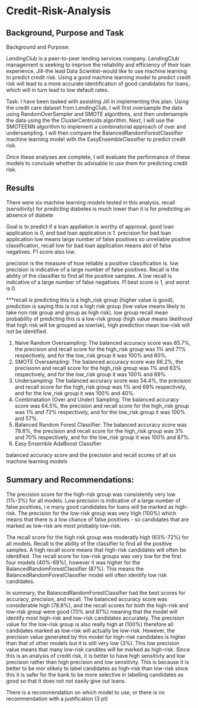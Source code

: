 # Credit-Risk-Analysis

## Background, Purpose and Task

Background and Purpose: 

LendingClub is a peer-to-peer lending services company. LendingClub management is seeking to improve the reliability and efficiency of their loan experience. Jill-the lead Data Scientist-would like to use machine learning to predict credit risk. Using a good machine learning model to predict credit risk will lead to a more accurate identification of good candidates for loans, which will in turn lead to low default rates. 

Task:
I have been tasked with assisting Jill in implementing this plan. Using the credit care dataset from LendingClub, I will first oversample the data using RandomOverSampler and SMOTE algorithms, and then undersample the data using the the ClusterCentroids algorithm. Next, I will use the SMOTEENN algorithm to implement a combinatorial approach of over and undersampling. I will then compare the BalancedRandomForestClassifier machine learning model with the EasyEnsembleClassifier to predict credit risk.

Once these analyses are complete, I will evaluate the performance of these models to conclude whether its advisable to use them for predicting credit risk. 

## Results
There were six machine learning models tested in this analysis.
recall (sensitivity) for predicting diabetes is much lower than it is for predicting an absence of diabete

Goal is to predict if a loan appliation is worthy of approval. good loan application is 0, and bad loan application is 1. 
precision for bad loan application low means large number of false positives so unreliable positive classification, recall low for bad loan application means alot of false negatives. F1 score also low. 

precision is the measure of how reliable a positive classification is. low precision is indicative of a large number of false positives. Recall is the ability of the classifier to find all the positive samples. A low recall is indicative of a large number of false negatives. f1 best score is 1, and worst is 0.

***recall is predicting this is a high_risk group (higher value is good), prediction is saying this is not a high risk group (low value means likely to take non risk group and group as high risk). low group recall mean probability of predicting this is a low-risk group (high value means likelihood that high risk will be grouped as lowrisk), high prediction mean low-risk will not be identified.

1. Naive Random Oversampling: The balanced accuracy score was 65.7%, the precision and recall score for the high_risk group was 1% and 71% respectively, and for the low_risk group it was 100% and 60%.
2. SMOTE Oversampling: The balanced accuracy score was 66.2%, the precisionn and recall score for the high_risk group was 1% and 63% respectively, and for the low_risk group it was 100% and 69%.
3. Undersampling: The balanced accuracy score was 54.4%, the precision and recall score for the high_risk group was 1% and 69% respectively, and for the low_risk group it was 100% and 40%.
4. Combinatation (Over and Under) Sampling: The balanced accuracy score was 64.5%, the precision and recall score for the high_risk group was 1% and 72% respectively, and for the low_risk group it was 100% and 57%.
5. Balanced Random Forest Classifier: The balanced accuracy score was 78.8%, the precision and recall score for the high_risk group was 3% and 70% respectively, and for the low_risk group it was 100% and 87%.
6. Easy Ensemble AdaBoost Classifier

 balanced accuracy score and the precision and recall scores of all six machine learning models

## Summary and Recommendations:

The precision score for the high-risk group was consistently very low (1%-3%) for all models. Low precision is indicative of a large number of false positives, i.e many good candidates for loans will be marked as high-risk. The precision for the low-risk group was very high (100%) which means that there is a low chance of false positives - so candidates that are marked as low-risk are most probably low-risk. 

The recall score for the high risk group was moderatly high (63%-72%) for all models. Recall is the ability of the classifier to find all the positive samples. A high recall score means that high-risk candidates will often be identified. The recall score for low-risk groups was very low for the first four models (40%-69%), however it was higher for the BalancedRandomForestClassifier (87%). This means the BalancedRandomForestClassifier model will often identify low risk candidates.

In summary, the BalancedRandomForestClassifier had the best scores for accuracy, precision, and recall. The balanced accuracy score was considerable high (78.8%), and the recall scores for both the high-risk and low-risk group were good (70% and 87%) meaning that the model will identify most high-risk and low-risk candidates accurately. The precision value for the low-risk group is also really high at (100%) therefore all candidates marked as low-risk will actually be low-risk. However, the precision value generated by this model for high-risk candidates is higher than that of other models but it is still very low (3%). This low precision value means that many low-risk candites will be marked as high-risk.  Since this is an analysis of credit risk, it is better to have high sensitivty and low precision rather than high precision and low sensitivty. This is because it is better to be mor elikely to label candidates as high-risk than low-risk since this it is safer for the bank to be more selective in labelling candidates as good so that it does not not easily give out loans. 




There is a recommendation on which model to use, or there is no recommendation with a justification (3 pt)


